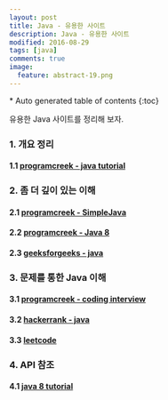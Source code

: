 ```yaml
---
layout: post
title: Java - 유용한 사이트
description: Java - 유용한 사이트
modified: 2016-08-29
tags: [java]
comments: true
image:
  feature: abstract-19.png
---
```


<section id="table-of-contents" class="toc">
<div id="drawer" markdown="1">
*  Auto generated table of contents
{:toc}
</div>
</section><!-- /#table-of-contents -->

유용한 Java 사이트를 정리해 보자.

### 1. 개요 정리

#### 1.1 [programcreek - java tutorial](http://www.programcreek.com/java-tutorials/)

### 2. 좀 더 깊이 있는 이해

#### 2.1 [programcreek - SimpleJava](http://www.programcreek.com/simple-java/)

#### 2.2 [programcreek - Java 8](http://www.programcreek.com/simple-java-8-lambdas/)

#### 2.3 [geeksforgeeks - java](http://www.geeksforgeeks.org/java/)

### 3. 문제를 통한 Java 이해

#### 3.1 [programcreek - coding interview](http://www.programcreek.com/2012/11/top-10-algorithms-for-coding-interview/)

#### 3.2 [hackerrank - java](https://www.hackerrank.com/domains/java/java-introduction)

#### 3.3 [leetcode](https://leetcode.com/problemset/algorithms/)

### 4. API 참조

#### 4.1 [java 8 tutorial](http://www.tutorialspoint.com/java8/index.htm)
